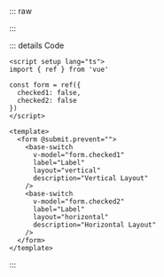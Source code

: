 ::: raw

<ClientOnly>
  <SwitchLabel />
</ClientOnly>

:::

::: details Code

```vue
<script setup lang="ts">
import { ref } from 'vue'

const form = ref({
  checked1: false,
  checked2: false
})
</script>

<template>
  <form @submit.prevent="">
    <base-switch
      v-model="form.checked1"
      label="Label"
      layout="vertical"
      description="Vertical Layout"
    />
    <base-switch
      v-model="form.checked2"
      label="Label"
      layout="horizontal"
      description="Horizontal Layout"
    />
  </form>
</template>
```

:::
